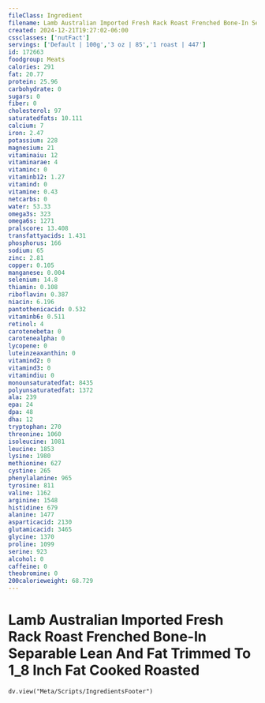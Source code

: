 ```yaml
---
fileClass: Ingredient
filename: Lamb Australian Imported Fresh Rack Roast Frenched Bone-In Separable Lean And Fat Trimmed To 1_8 Inch Fat Cooked Roasted
created: 2024-12-21T19:27:02-06:00
cssclasses: ['nutFact']
servings: ['Default | 100g','3 oz | 85','1 roast | 447']
id: 172663
foodgroup: Meats
calories: 291
fat: 20.77
protein: 25.96
carbohydrate: 0
sugars: 0
fiber: 0
cholesterol: 97
saturatedfats: 10.111
calcium: 7
iron: 2.47
potassium: 228
magnesium: 21
vitaminaiu: 12
vitaminarae: 4
vitaminc: 0
vitaminb12: 1.27
vitamind: 0
vitamine: 0.43
netcarbs: 0
water: 53.33
omega3s: 323
omega6s: 1271
pralscore: 13.408
transfattyacids: 1.431
phosphorus: 166
sodium: 65
zinc: 2.81
copper: 0.105
manganese: 0.004
selenium: 14.8
thiamin: 0.108
riboflavin: 0.387
niacin: 6.196
pantothenicacid: 0.532
vitaminb6: 0.511
retinol: 4
carotenebeta: 0
carotenealpha: 0
lycopene: 0
luteinzeaxanthin: 0
vitamind2: 0
vitamind3: 0
vitamindiu: 0
monounsaturatedfat: 8435
polyunsaturatedfat: 1372
ala: 239
epa: 24
dpa: 48
dha: 12
tryptophan: 270
threonine: 1060
isoleucine: 1081
leucine: 1853
lysine: 1980
methionine: 627
cystine: 265
phenylalanine: 965
tyrosine: 811
valine: 1162
arginine: 1548
histidine: 679
alanine: 1477
asparticacid: 2130
glutamicacid: 3465
glycine: 1370
proline: 1099
serine: 923
alcohol: 0
caffeine: 0
theobromine: 0
200calorieweight: 68.729
---
```


# Lamb Australian Imported Fresh Rack Roast Frenched Bone-In Separable Lean And Fat Trimmed To 1_8 Inch Fat Cooked Roasted

```dataviewjs
dv.view("Meta/Scripts/IngredientsFooter")
```